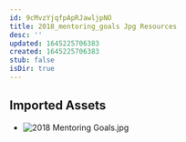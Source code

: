 ```yaml
---
id: 9cMvzYjqfpApRJawljpNO
title: 2018_mentoring_goals Jpg Resources
desc: ''
updated: 1645225706383
created: 1645225706383
stub: false
isDir: true
---
```

## Imported Assets
- ![2018 Mentoring Goals.jpg](/assets/2018-mentoring-goals.jpg)
